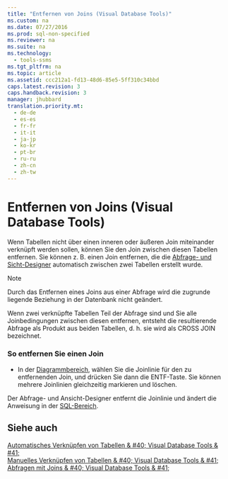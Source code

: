```yaml
---
title: "Entfernen von Joins (Visual Database Tools)"
ms.custom: na
ms.date: 07/27/2016
ms.prod: sql-non-specified
ms.reviewer: na
ms.suite: na
ms.technology: 
  - tools-ssms
ms.tgt_pltfrm: na
ms.topic: article
ms.assetid: ccc212a1-fd13-48d6-85e5-5ff310c34bbd
caps.latest.revision: 3
caps.handback.revision: 3
manager: jhubbard
translation.priority.mt: 
  - de-de
  - es-es
  - fr-fr
  - it-it
  - ja-jp
  - ko-kr
  - pt-br
  - ru-ru
  - zh-cn
  - zh-tw
---
```

# Entfernen von Joins (Visual Database Tools)
Wenn Tabellen nicht über einen inneren oder äußeren Join miteinander verknüpft werden sollen, können Sie den Join zwischen diesen Tabellen entfernen. Sie können z. B. einen Join entfernen, die die [Abfrage- und Sicht-Designer](../content/Query-and-View-Designer-Tools--Visual-Database-Tools-.md) automatisch zwischen zwei Tabellen erstellt wurde.  
  
> [!NOTE]  
> Durch das Entfernen eines Joins aus einer Abfrage wird die zugrunde liegende Beziehung in der Datenbank nicht geändert.  
  
Wenn zwei verknüpfte Tabellen Teil der Abfrage sind und Sie alle Joinbedingungen zwischen diesen entfernen, entsteht die resultierende Abfrage als Produkt aus beiden Tabellen, d. h. sie wird als CROSS JOIN bezeichnet.  
  
### So entfernen Sie einen Join  
  
-   In der [Diagrammbereich](../content/Diagram-Pane--Visual-Database-Tools-.md), wählen Sie die Joinlinie für den zu entfernenden Join, und drücken Sie dann die ENTF-Taste. Sie können mehrere Joinlinien gleichzeitig markieren und löschen.  
  
Der Abfrage- und Ansicht-Designer entfernt die Joinlinie und ändert die Anweisung in der [SQL-Bereich](../content/SQL-Pane--Visual-Database-Tools-.md).  
  
## Siehe auch  
[Automatisches Verknüpfen von Tabellen & #40; Visual Database Tools & #41;](../content/Join-Tables-Automatically--Visual-Database-Tools-.md)  
[Manuelles Verknüpfen von Tabellen & #40; Visual Database Tools & #41;](../content/Join-Tables-Manually--Visual-Database-Tools-.md)  
[Abfragen mit Joins & #40; Visual Database Tools & #41;](../content/Query-with-Joins--Visual-Database-Tools-.md)  
  
